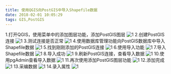 ```yaml
---
title: 使用QGIS向PostGIS中导入Shapefile数据
date: 2018-02-01 10:05:29
tags: GIS,PostGIS
---
```


1.打开QGIS，使用菜单中的添加图层功能，添加PostGIS图层
![1](postgisshapefile/1.png)
2.创建PostGIS连接
![1](postgisshapefile/2.png)
3.测试连接是否正常
![1](postgisshapefile/3.png)
4.使用数据库管理功能向PostGIS数据库中导入Shapefile数据
![1](postgisshapefile/4.png)
5.找到刚刚添加的PostGIS连接
![1](postgisshapefile/5.png)
6.使用导入功能
![1](postgisshapefile/6.png)
7.导入Shapefile数据
![1](postgisshapefile/7.png)
8.导入成功
![1](postgisshapefile/8.png)
9.刷新PostGIS连接，查看导入数据
![1](postgisshapefile/9.png)
10.使用pgAdmin查看导入数据
![1](postgisshapefile/10.png)
11.再次使用添加PostGIS图层功能
![1](postgisshapefile/11.png)
12.添加完成
![1](postgisshapefile/12.png)
13.采编数据
![1](postgisshapefile/13.png)
14.录入属性
![1](postgisshapefile/14.png)
